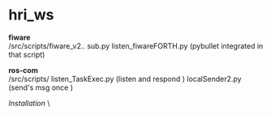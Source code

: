 # hri_ws

__fiware__ \
/src/scripts/fiware_v2.. 
sub.py
listen_fiwareFORTH.py (pybullet integrated in that script)

__ros-com__ \
/src/scripts/
listen_TaskExec.py (listen and respond )
localSender2.py (send's msg once )

_Installation_ \
